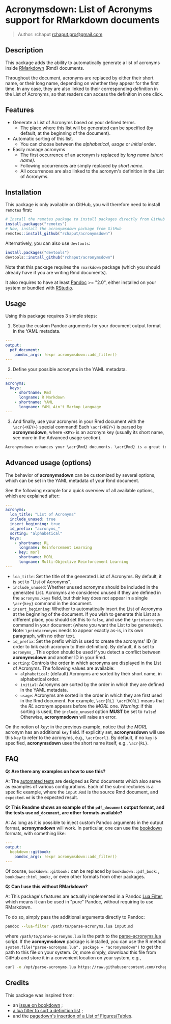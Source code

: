 # Acronymsdown: List of Acronyms support for RMarkdown documents

> Author: rchaput <rchaput.pro@gmail.com>

## Description

This package adds the ability to automatically generate a list of acronyms
inside [RMarkdown][rmarkdown] (Rmd) documents.

Throughout the document, acronyms are replaced by either their short name,
or their long name, depending on whether they appear for the first time.
In any case, they are also linked to their corresponding definition in
the List of Acronyms, so that readers can access the definition in one click.

## Features

- Generate a List of Acronyms based on your defined terms.
    + The place where this list will be generated can be specified (by
    default, at the beginning of the document).
- Automatic sorting of this list.
    + You can choose between the *alphabetical*, *usage* or *initial* order.
- Easily manage acronyms
    + The first occurrence of an acronym is replaced by *long name (short name)*.
    + Following occurrences are simply replaced by *short name*.
    + All occurrences are also linked to the acronym's definition in
    the List of Acronyms.

## Installation

This package is only available on GitHub, you will therefore need to install 
`remotes` first:

```r
# Install the remotes package to install packages directly from GitHub
install.packages("remotes")
# Now, install the acronymsdown package from GitHub
remotes::install_github("rchaput/acronymsdown")
```

Alternatively, you can also use `devtools`:

``` r
install.packages("devtools")
devtools::install_github("rchaput/acronymsdown")
```

Note that this package requires the `rmarkdown` package (which you should 
already have if you are writing Rmd documents).

It also requires to have at least [Pandoc][pandoc] >= "2.0", either installed 
on your system or bundled with [RStudio][rstudio].

## Usage

Using this package requires 3 simple steps:

1. Setup the custom Pandoc arguments for your document output format
  in the YAML metadata.

```yaml
---
output:
  pdf_document:
    pandoc_args: !expr acronymsdown::add_filter()
---
```

2. Define your possible acronyms in the YAML metadata.

```yaml
---
acronyms:
  keys:
    - shortname: Rmd
      longname: R Markdown
    - shortname: YAML
      longname: YAML Ain't Markup Language
---
```

3. And finally, use your acronyms in your Rmd document with the `\acr{<KEY>}`
special command! Each `\acr{<KEY>}` is parsed by **acronymsdown**, where
`<KEY>` is an acronym key (usually its short name, see more in the 
Advanced usage section).

```md
Acronymsdown enhances your \acr{Rmd} documents. \acr{Rmd} is a great tool!
```

## Advanced usage (options)

The behavior of **acronymsdown** can be customized by several options,
which can be set in the YAML metadata of your Rmd document.

See the following example for a quick overview of all available options,
which are explained after:

```yaml
---
acronyms:
  loa_title: "List of Acronyms"
  include_unused: true
  insert_beginning: true
  id_prefix: "acronyms_"
  sorting: "alphabetical"
  keys:
    - shortname: RL
      longname: Reinforcement Learning
    - key: morl
      shortname: MORL
      longname: Multi-Objective Reinforcement Learning
---
```

* `loa_title`: Set the title of the generated List of Acronyms. 
  By default, it is set to "List of Acronyms".
* `include_unused`: Whether unused acronyms should be included in the 
  generated List. Acronyms are considered unused if they are defined in 
  the `acronyms.keys` field, but their key does not appear in a single 
  `\acr{key}` command in the document.
* `insert_beginning`: Whether to automatically insert the List of Acronyms
  at the beginning of the document. If you wish to generate this List at
  a different place, you should set this to `false`, and use the
  `\printacronyms` command in your document (where you want the List to
  be generated). Note: `\printacronyms` needs to appear exactly as-is, in
  its own paragraph, with no other text.
* `id_prefix`: Set the prefix which is used to create the acronyms' ID
  (in order to link each acronym to their definition). By default, it is set
  to `acronyms_`. This option should be used if you detect a conflict
  between **acronymsdown** and another ID in your Rmd.
* `sorting`: Controls the order in which acronyms are displayed in the
  List of Acronyms. The following values are available:
  - `alphabetical`: (default) Acronyms are sorted by their short name, in
    alphabetical order.
  - `initial`: Acronyms are sorted by the order in which they are defined
    in the YAML metadata.
  - `usage`: Acronyms are sorted in the order in which they are first used
    in the Rmd document. For example, `\acr{RL} \acr{MORL}` means that
    the *RL* acronym appears before the *MORL* one.
    *Warning*: if this sorting is used, the `include_unused` option **MUST**
    be set to `false`! Otherwise, **acronymsdown** will raise an error.

On the notion of *key*: in the previous example, notice that the *MORL* 
acronym has an additional `key` field. If explicitly set, **acronymsdown**
will use this `key` to refer to the acronyms, e.g., `\acr{morl}`.
By default, if no `key` is specified, **acronymsdown** uses the short name
itself, e.g., `\acr{RL}`.

## FAQ

**Q: Are there any examples on how to use this?**

A: The [automated tests](tests/) are designed as Rmd documents
which also serve as examples of various configurations.
Each of the sub-directories is a specific example, where the `input.Rmd` is
the source Rmd document, and `expected.md` is the expected result.

**Q: This Readme shows an example of the `pdf_document` output format,
and the tests use `md_document`, are other formats available?**

A: As long as it is possible to inject custom Pandoc arguments in the
output format, **acronymsdown** will work.
In particular, one can use the [bookdown] formats, with something like:
```yaml
---
output:
  bookdown::gitbook:
    pandoc_args: !expr acronymsdown::add_filter()
---
```

Of course, `bookdown::gitbook:` can be replaced by `bookdoown::pdf_book:`,
`bookdown::html_book:`, or even other formats from other packages.

**Q: Can I use this without RMarkdown?**

A: This package's features are actually implemented in a Pandoc
[Lua Filter], which means it can be used in "pure" Pandoc,
without requiring to use RMarkdown.

To do so, simply pass the additional arguments directly to Pandoc:
```sh
pandoc --lua-filter /path/to/parse-acronyms.lua input.md
```
where `/path/to/parse-acronyms.lua` is the path to the 
[parse-acronyms.lua](inst/parse-acronyms.lua) script.
If the **acronymsdown** package is installed, you can use the R method
`system.file("parse-acronyms.lua", package = "acronymsdown")` to get the
path to this file on your system.
Or, more simply, download this file from GitHub and store it in a
convenient location on your system, e.g.,
```sh
curl -o /opt/parse-acronyms.lua https://raw.githubusercontent.com/rchaput/acronymsdown/master/inst/parse-acronyms.lua
```

## Credits

This package was inspired from:

- an [issue on bookdown](https://github.com/rstudio/bookdown/issues/199) ;
- [a lua filter to sort a definition list](https://gist.github.com/RLesur/e81358c11031d06e40b8fef9fdfb2682) ;
- and the [pagedown's insertion of a List of Figures/Tables](https://github.com/rstudio/pagedown/blob/main/inst/resources/lua/loft.lua).


[rmarkdown]: https://rmarkdown.rstudio.com/
[pandoc]: https://pandoc.org/
[rstudio]: https://www.rstudio.com/
[bookdown]: https://bookdown.org/
[Lua Filter]: https://pandoc.org/lua-filters.html
